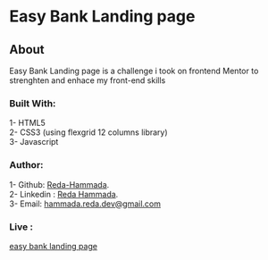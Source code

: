 # Easy Bank Landing page   
## About  
Easy Bank Landing page is a challenge i took on frontend Mentor to strenghten and enhace my front-end skills  
### Built With:
1- HTML5  
2- CSS3 (using flexgrid 12 columns library)  
3- Javascript

### Author: 
1- Github: [Reda-Hammada](https://github.com/Reda-Hammada).  
2- Linkedin :  [Reda Hammada](https://www.linkedin.com/in/reda-hammada-9653a8203/).  
3- Email: hammada.reda.dev@gmail.com   
### Live :
[easy bank landing page](https://reda-hammada.github.io/Easy-Bank-Landingpage/easybank-landing-page-master/index.html)